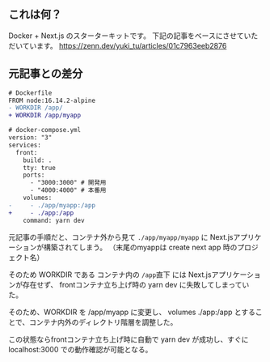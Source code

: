 ## これは何？
Docker + Next.js のスターターキットです。
下記の記事をベースにさせていただいています。
https://zenn.dev/yuki_tu/articles/01c7963eeb2876

## 元記事との差分

```diff
# Dockerfile
FROM node:16.14.2-alpine
- WORKDIR /app/
+ WORKDIR /app/myapp
```

```diff
# docker-compose.yml
version: "3"
services:
  front:
    build: .
    tty: true
    ports:
      - "3000:3000" # 開発用
      - "4000:4000" # 本番用
    volumes:
-     - ./app/myapp:/app
+     - ./app:/app
    command: yarn dev
```

元記事の手順だと、コンテナ外から見て `./app/myapp/myapp` に Next.jsアプリケーションが構築されてしまう。
（末尾のmyappは create next app 時のプロジェクト名）

そのため WORKDIR である コンテナ内の `/app`直下 には Next.jsアプリケーションが存在せず、
frontコンテナ立ち上げ時の yarn dev に失敗してしまっていた。

そのため、WORKDIR を /app/myapp に変更し、
volumes ./app:/app とすることで、コンテナ内外のディレクトリ階層を調整した。

この状態ならfrontコンテナ立ち上げ時に自動で yarn dev が成功し、すぐに localhost:3000 での動作確認が可能となる。
